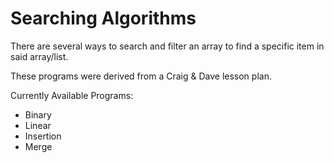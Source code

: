 # Searching Algorithms

There are several ways to search and filter an array to find a specific item in said array/list.

These programs were derived from a Craig & Dave lesson plan.

Currently Available Programs:
- Binary
- Linear
- Insertion
- Merge


